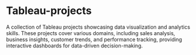 # Tableau-projects
A collection of Tableau projects showcasing data visualization and analytics skills. These projects cover various domains, including sales analysis, business insights, customer trends, and performance tracking, providing interactive dashboards for data-driven decision-making.
